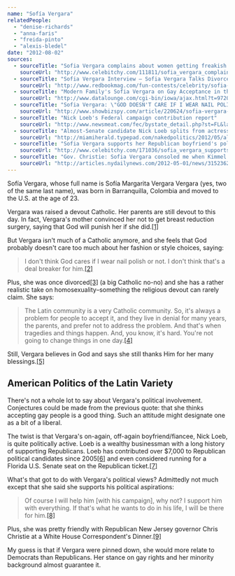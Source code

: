 ```yaml
---
name: "Sofía Vergara"
relatedPeople:
  - "denise-richards"
  - "anna-faris"
  - "freida-pinto"
  - "alexis-bledel"
date: "2012-08-02"
sources:
  - sourceTitle: "Sofia Vergara complains about women getting freakish surgeries, \"like Madonna.\""
    sourceUrl: "http://www.celebitchy.com/111811/sofia_vergara_complains_about_women_getting_freakish_surgeries_like_madonna/"
  - sourceTitle: "Sofia Vergara Interview – Sofia Vergara Talks Divorce, Her Son, and Surviving Cancer"
    sourceUrl: "http://www.redbookmag.com/fun-contests/celebrity/sofia-vergara-interview-2"
  - sourceTitle: "Modern Family's Sofia Vergara on Gay Acceptance in the Latin Community"
    sourceUrl: "http://www.datalounge.com/cgi-bin/iowa/ajax.html?t=9720905#page:showThread,9720905"
  - sourceTitle: "Sofia Vergara: \"GOD DOESN'T CARE IF I WEAR NAIL POLISH OR NOT.\""
    sourceUrl: "http://www.showbizspy.com/article/220624/sofia-vergara-god-doesnt-care-if-i-wear-nail-polish-or-not.html"
  - sourceTitle: "Nick Loeb's Federal campaign contribution report"
    sourceUrl: "http://www.newsmeat.com/fec/bystate_detail.php?st=FL&last=LOEB&first=NICK"
  - sourceTitle: "Almost-Senate candidate Nick Loeb splits from actress Sofia Vergara. For Now"
    sourceUrl: "http://miamiherald.typepad.com/nakedpolitics/2012/05/almost-senate-candidate-nick-loeb-splits-from-actress-sofia-vergara-for-now.html"
  - sourceTitle: "Sofia Vergara supports her Republican boyfriend's political plans"
    sourceUrl: "http://www.celebitchy.com/171036/sofia_vergara_supports_her_republican_boyfriends_political_plans/"
  - sourceTitle: "Gov. Christie: Sofia Vergara consoled me when Kimmel made fat jokes"
    sourceUrl: "http://articles.nydailynews.com/2012-05-01/news/31523625_1_sofia-vergara-chris-christie-jimmy-kimmel"
---
```


Sofía Vergara, whose full name is Sofía Margarita Vergara Vergara (yes, two of the same last name), was born in Barranquilla, Colombia and moved to the U.S. at the age of 23.

Vergara was raised a devout Catholic. Her parents are still devout to this day. In fact, Vergara's mother convinced her not to get breast reduction surgery, saying that God will punish her if she did.<a class="source-citation" href="#http://www.celebitchy.com/111811/sofia_vergara_complains_about_women_getting_freakish_surgeries_like_madonna/" title="Sofia Vergara complains about women getting freakish surgeries, &quot;like Madonna.&quot;">[1]</a>

But Vergara isn't much of a Catholic anymore, and she feels that God probably doesn't care too much about her fashion or style choices, saying:

>I don't think God cares if I wear nail polish or not. I don't think that's a deal breaker for him.<a class="source-citation" href="#http://www.celebitchy.com/111811/sofia_vergara_complains_about_women_getting_freakish_surgeries_like_madonna/" title="Sofia Vergara complains about women getting freakish surgeries, &quot;like Madonna.&quot;">[2]</a>

Plus, she was once divorced<a class="source-citation" href="#http://www.redbookmag.com/fun-contests/celebrity/sofia-vergara-interview-2" title="Sofia Vergara Interview – Sofia Vergara Talks Divorce, Her Son, and Surviving Cancer">[3]</a> (a big Catholic no-no) and she has a rather realistic take on homosexuality–something the religious devout can rarely claim. She says:

>The Latin community is a very Catholic community. So, it's always a problem for people to accept it, and they live in denial for many years, the parents, and prefer not to address the problem. And that's when tragedies and things happen. And, you know, it's hard. You're not going to change things in one day.<a class="source-citation" href="#http://www.datalounge.com/cgi-bin/iowa/ajax.html?t=9720905#page:showThread,9720905" title="Modern Family&apos;s Sofia Vergara on Gay Acceptance in the Latin Community">[4]</a>

Still, Vergara believes in God and says she still thanks Him for her many blessings.<a class="source-citation" href="#http://www.showbizspy.com/article/220624/sofia-vergara-god-doesnt-care-if-i-wear-nail-polish-or-not.html" title="Sofia Vergara: &quot;GOD DOESN&apos;T CARE IF I WEAR NAIL POLISH OR NOT.&quot;">[5]</a>

## American Politics of the Latin Variety

There's not a whole lot to say about Vergara's political involvement. Conjectures could be made from the previous quote: that she thinks accepting gay people is a good thing. Such an attitude might designate one as a bit of a liberal.

The twist is that Vergara's on-again, off-again boyfriend/fiancee, Nick Loeb, is quite politically active. Loeb is a wealthy businessman with a long history of supporting Republicans. Loeb has contributed over $7,000 to Republican political candidates since 2005<a class="source-citation" href="#http://www.newsmeat.com/fec/bystate_detail.php?st=FL&last=LOEB&first=NICK" title="Nick Loeb&apos;s Federal campaign contribution report">[6]</a> and even considered running for a Florida U.S. Senate seat on the Republican ticket.<a class="source-citation" href="#http://miamiherald.typepad.com/nakedpolitics/2012/05/almost-senate-candidate-nick-loeb-splits-from-actress-sofia-vergara-for-now.html" title="Almost-Senate candidate Nick Loeb splits from actress Sofia Vergara. For Now">[7]</a>

What's that got to do with Vergara's political views? Admittedly not much except that she said she supports his political aspirations:

>Of course I will help him [with his campaign], why not? I support him with everything. If that's what he wants to do in his life, I will be there for him.<a class="source-citation" href="#http://www.celebitchy.com/171036/sofia_vergara_supports_her_republican_boyfriends_political_plans/" title="Sofia Vergara supports her Republican boyfriend&apos;s political plans">[8]</a>

Plus, she was pretty friendly with Republican New Jersey governor Chris Christie at a White House Correspondent's Dinner.<a class="source-citation" href="#http://articles.nydailynews.com/2012-05-01/news/31523625_1_sofia-vergara-chris-christie-jimmy-kimmel" title="Gov. Christie: Sofia Vergara consoled me when Kimmel made fat jokes">[9]</a>

My guess is that if Vergara were pinned down, she would more relate to Democrats than Republicans. Her stance on gay rights and her minority background almost guarantee it.